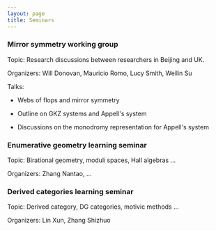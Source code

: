 ```yaml
---
layout: page
title: Seminars
---
```


### Mirror symmetry working group

Topic: Research discussions between researchers in Beijing and UK.

Organizers: Will Donovan, Mauricio Romo, Lucy Smith, Weilin Su

Talks: 

- Webs of flops and mirror symmetry

- Outline on GKZ systems and Appell's system

- Discussions on the monodromy representation for Appell's system




### Enumerative geometry learning seminar 

Topic: Birational geometry, moduli spaces, Hall algebras ...

Organizers: Zhang Nantao, ...



### Derived categories learning seminar

Topic: Derived category, DG categories, motivic methods ...

Organizers: Lin Xun, Zhang Shizhuo

